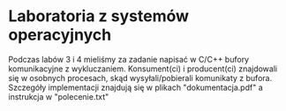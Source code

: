 # Laboratoria z systemów operacyjnych
Podczas labów 3 i 4 mieliśmy za zadanie napisać w C/C++ bufory komunikacyjne z wykluczaniem. Konsument(ci) i producent(ci) znajdowali się w osobnych procesach, skąd wysyłali/pobierali komunikaty z bufora. Szczegóły implementacji znajdują się w plikach "dokumentacja.pdf" a instrukcja w "polecenie.txt"